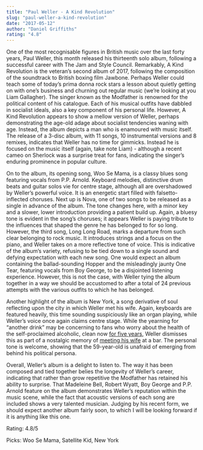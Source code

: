 ```yaml
---
title: "Paul Weller - A Kind Revolution"
slug: "paul-weller-a-kind-revolution"
date: "2017-05-12"
author: "Daniel Griffiths"
rating: "4.8"
---
```


One of the most recognisable figures in British music over the last forty years, Paul Weller, this month released his thirteenth solo album, following a successful career with The Jam and Style Council. Remarkably, A Kind Revolution is the veteran’s second album of 2017, following the composition of the soundtrack to British boxing film Jawbone. Perhaps Weller could teach some of today’s prima donna rock stars a lesson about quietly getting on with one’s business and churning out regular music (we’re looking at you Liam Gallagher). The singer known as the Modfather is renowned for the political content of his catalogue. Each of his musical outfits have dabbled in socialist ideals, also a key component of his personal life. However, A Kind Revolution appears to show a mellow version of Weller, perhaps demonstrating the age-old adage about socialist tendencies waning with age. Instead, the album depicts a man who is enamoured with music itself. The release of a 3-disc album, with 11 songs, 10 instrumental versions and 8 remixes, indicates that Weller has no time for gimmicks. Instead he is focused on the music itself (again, take note Liam) - although a recent cameo on Sherlock was a surprise treat for fans, indicating the singer’s enduring prominence in popular culture.

On to the album, its opening song, Woo Se Mama, is a classy blues song featuring vocals from P.P. Arnold. Keyboard melodies, distinctive drum beats and guitar solos vie for centre stage, although all are overshadowed by Weller’s powerful voice. It is an energetic start filled with falsetto-inflected choruses. Next up is Nova, one of two songs to be released as a single in advance of the album. The tone changes here, with a minor key and a slower, lower introduction providing a patient build up. Again, a bluesy tone is evident in the song’s choruses; it appears Weller is paying tribute to the influences that shaped the genre he has belonged to for so long. However, the third song, Long Long Road, marks a departure from such clear belonging to rock music. It introduces strings and a focus on the piano, and Weller takes on a more reflective tone of voice. This is indicative of the album’s variety, refusing to be tied down to a single sound and defying expectation with each new song. One would expect an album containing the ballad-sounding Hopper and the misleadingly jaunty One Tear, featuring vocals from Boy George, to be a disjointed listening experience. However, this is not the case, with Weller tying the album together in a way we should be accustomed to after a total of 24 previous attempts with the various outfits to which he has belonged.

Another highlight of the album is New York, a song derivative of soul reflecting upon the city in which Weller met his wife. Again, keyboards are featured heavily, this time sounding suspiciously like an organ playing, while Weller’s voice once again claims centre stage. While the yearning for “another drink” may be concerning to fans who worry about the health of the self-proclaimed alcoholic, clean now [for five years](http://www.nme.com/news/music/paul-weller-74-1276033), Weller dismisses this as part of a nostalgic memory of [meeting his wife](http://observer.com/2017/05/paul-weller-solo-album-kind-revolution-interview) at a bar. The personal tone is welcome, showing that the 59-year-old is unafraid of emerging from behind his political persona.

Overall, Weller’s album is a delight to listen to. The way it has been composed and tied together belies the longevity of Weller’s career, indicating that rather than grow repetitive the Modfather has retained his ability to surprise. That Madeleine Bell, Robert Wyatt, Boy George and P.P. Arnold feature on the album demonstrates Weller’s reputation within the music scene, while the fact that acoustic versions of each song are included shows a very talented musician. Judging by his recent form, we should expect another album fairly soon, to which I will be looking forward if it is anything like this one.

Rating: 4.8/5

Picks: Woo Se Mama, Satellite Kid, New York
